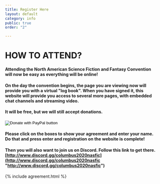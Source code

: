 ```yaml
---
title: Register Here
layout: default
category: info
public: true
order: "2"

---
```

# HOW TO ATTEND?

#### Attending the North American Science Fiction and Fantasy Convention will now be easy as everything will be online!

#### On the day the convention begins, the page you are viewing now will provide you with a virtual "log book". When you have signed it, this website will provide you access to several more pages, with embedded chat channels and streaming video.

#### It will be free, but we will still accept donations.

<form action="https://www.paypal.com/cgi-bin/webscr" method="post" target="_top">
<input type="hidden" name="cmd" value="_donations" />
<input type="hidden" name="business" value="infocols2020nasfic@gmail.com" />
<input type="hidden" name="currency_code" value="USD" />
<input type="image" src="https://www.paypalobjects.com/en_US/i/btn/btn_donateCC_LG.gif" border="0" name="submit" title="PayPal - The safer, easier way to pay online!" alt="Donate with PayPal button" />
<img alt="" border="0" src="https://www.paypal.com/en_US/i/scr/pixel.gif" width="1" height="1" />
</form>

#### Please click on the boxes to show your agreement and enter your name.  Do that and press enter and registration on the website is complete!

#### Then you will also want to join us on Discord.  Follow this link to get there.  [http://www.discord.gg/columbus2020nasfic](http://www.discord.gg/columbus2020nasfic "http://www.discord.gg/columbus2020nasfic")

{% include agreement.html %}